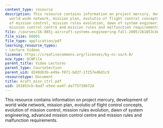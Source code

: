 ```yaml
---
content_type: resource
description: This resource contains information on project mercury, development of
  world wide network, mission plan, evolutio of flight control concepts, evolution
  of mission control, mission rules evolution, dawn of system engineering, advanced
  mission control centre and mission rules and malfunction requirements.
file: /courses/16-885j-aircraft-systems-engineering-fall-2005/261853cb8ad7e5eeea47da775f39b72d_kraft_misn_ctrl.pdf
file_size: 66001
file_type: application/pdf
learning_resource_types:
- Lecture Videos
license: https://creativecommons.org/licenses/by-nc-sa/4.0/
ocw_type: OCWFile
parent_title: Video Lectures
parent_type: CourseSection
parent_uid: d240db3b-e49a-f071-bd2f-1f257ed6d1c9
resourcetype: Document
title: kraft_misn_ctrl.pdf
uid: 261853cb-8ad7-e5ee-ea47-da775f39b72d
---
```

This resource contains information on project mercury, development of world wide network, mission plan, evolutio of flight control concepts, evolution of mission control, mission rules evolution, dawn of system engineering, advanced mission control centre and mission rules and malfunction requirements.